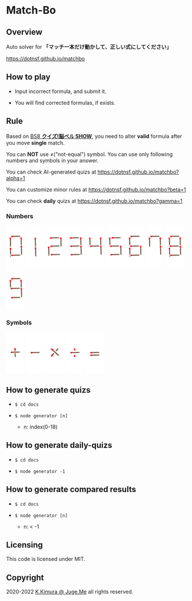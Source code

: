 # Match-Bo


## Overview

Auto solver for **「マッチ一本だけ動かして、正しい式にしてください」**

https://dotnsf.github.io/matchbo


## How to play

- Input incorrect formula, and submit it.

- You will find corrected formulas, if exists.


## Rule

Based on [BS8 **クイズ!脳ベル SHOW**](https://www.bsfuji.tv/noubellshow/), you need to alter **valid** formula after you move **single** match.

You can **NOT** use &#x2260;("not-equal") symbol. You can use only following numbers and symbols in your answer.

You can check AI-generated quizs at https://dotnsf.github.io/matchbo?alpha=1

You can customize minor rules at https://dotnsf.github.io/matchbo?beta=1

You can check **daily** quizs at https://dotnsf.github.io/matchbo?gamma=1


### Numbers

![0](./docs/imgs/0.png)
![1](./docs/imgs/1.png)
![2](./docs/imgs/2.png)
![3](./docs/imgs/3.png)
![4](./docs/imgs/4.png)
![5](./docs/imgs/5.png)
![6](./docs/imgs/6.png)
![7](./docs/imgs/7.png)
![8](./docs/imgs/8.png)
![9](./docs/imgs/9.png)

### Symbols

![+](./docs/imgs/12.png)
![-](./docs/imgs/13.png)
![*](./docs/imgs/14.png)
![/](./docs/imgs/15.png)
![=](./docs/imgs/16.png)


## How to generate quizs

- `$ cd docs`

- `$ node generator [n]`

  - n: index(0-18)


## How to generate daily-quizs

- `$ cd docs`

- `$ node generator -1`


## How to generate compared results

- `$ cd docs`

- `$ node generator [n]`

  - n: < -1


## Licensing

This code is licensed under MIT.


## Copyright

2020-2022  [K.Kimura @ Juge.Me](https://github.com/dotnsf) all rights reserved.
